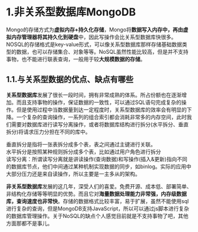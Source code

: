 # 1.非关系型数据库MongoDB

Mongo的存储方式为**虚拟内存+持久化存储**，Mongo将**数据写入内存中，再由虚拟内存管理器将其持久化到硬盘**中，因此写操作会比关系型数据库快很多。NOSQL的存储格式是key-value形式，可以像关系型数据库那样存储基础数据类型的数据，也可以存储集合、对象等等。NoSQL虽然性能比较高，但是并不支持事物，也不能进行联表查询，一般用于较**大规模数据的存储**。

## 1.1.与关系型数据的优点、缺点有哪些

**关系型数据库**发展了很长一段时间，拥有非常成熟的体系。所占份额也在逐渐增加。而且支持事物的操作，保证数据的一致性，可以通过SQL语句完成复杂的操作。但是使用过程中当数据量到达一定程度时，关系型数据库的效率会有明显的下降。一个复杂的查询操作，一系列的组合索引都会消耗非常多的内存空间，此时我们需要对数据库进行读写分离操作，或者将数据库结构进行拆分\(水平拆分、垂直拆分\)将请求压力分担在不同的库中。

垂直拆分是指将一张表拆分成多个表，表之间通过主键进行关联。  
水平拆分是按照某种规则拆分成多个表，比如通过用户角色进行拆分  
读写分离：所谓读写分离就是讲读操作\(查询数据\)和写操作\(插入&更新\)指向不同的数据库节点，他们中间通过某种机制实现数据的同步，如binlog。实际的应用中大部分压力还是来自读操作，所以主要是一主多从的架构。

**非关系型数据库**发展的这几年，深受人们的喜爱。免费开源、成本低、部署简单、非结构化存储等等明显的优势。而且它对**海量数据处理能力非常强，内存级数据库，查询速度也非常快**。存储的数据格式比较丰富，易于扩展，虽然不能使用sql进行复杂的查询，但是MongoDB支持JavaScript，所以可以通过js脚本进行复杂的数据库管理操作。关于NoSQL的缺点个人感觉目前就是不支持事物了吧，其他方面那都不是事儿。

